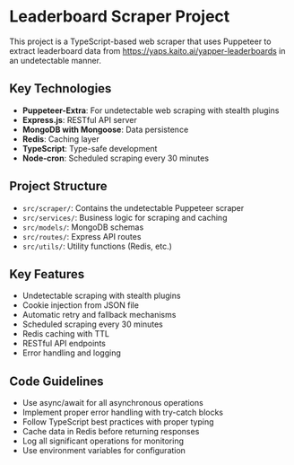 <!-- Use this file to provide workspace-specific custom instructions to Copilot. For more details, visit https://code.visualstudio.com/docs/copilot/copilot-customization#_use-a-githubcopilotinstructionsmd-file -->

# Leaderboard Scraper Project

This project is a TypeScript-based web scraper that uses Puppeteer to extract leaderboard data from https://yaps.kaito.ai/yapper-leaderboards in an undetectable manner.

## Key Technologies
- **Puppeteer-Extra**: For undetectable web scraping with stealth plugins
- **Express.js**: RESTful API server
- **MongoDB with Mongoose**: Data persistence
- **Redis**: Caching layer
- **TypeScript**: Type-safe development
- **Node-cron**: Scheduled scraping every 30 minutes

## Project Structure
- `src/scraper/`: Contains the undetectable Puppeteer scraper
- `src/services/`: Business logic for scraping and caching
- `src/models/`: MongoDB schemas
- `src/routes/`: Express API routes
- `src/utils/`: Utility functions (Redis, etc.)

## Key Features
- Undetectable scraping with stealth plugins
- Cookie injection from JSON file
- Automatic retry and fallback mechanisms
- Scheduled scraping every 30 minutes
- Redis caching with TTL
- RESTful API endpoints
- Error handling and logging

## Code Guidelines
- Use async/await for all asynchronous operations
- Implement proper error handling with try-catch blocks
- Follow TypeScript best practices with proper typing
- Cache data in Redis before returning responses
- Log all significant operations for monitoring
- Use environment variables for configuration
